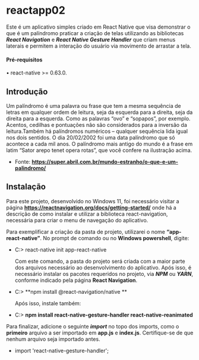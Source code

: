 # reactapp02

Este é um aplicativo simples criado em React Native que visa demonstrar o que é um palíndromo 
praticar a criação de telas utilizando as bibliotecas
***React Navigation*** e ***React Native Gesture Handler*** que criam menus laterais e permitem a interação do usuário via movimento de arrastar a tela.

#### Pré-requisitos
•	react-native >= 0.63.0.

## Introdução

  Um palíndromo é uma palavra ou frase que tem a mesma sequência de letras em qualquer ordem de leitura, seja da esquerda para a direita, seja da direita para a esquerda. Como as palavras “ovo” e “sopapos”, por exemplo. Acentos, cedilhas e pontuações não são considerados para a inversão da leitura.Também há palíndromos numéricos – qualquer sequência lida igual nos dois sentidos. O dia 20/02/2002 foi uma data palíndromo que só acontece a cada mil anos. 
O palíndromo mais antigo do mundo é a frase em latim “Sator arepo tenet opera rotas”, que você confere na ilustração acima. 

* Fonte: **https://super.abril.com.br/mundo-estranho/o-que-e-um-palindromo/**
  

## Instalação

  Para este projeto, desenvolvido no Windows 11, foi necessário visitar a página **https://reactnavigation.org/docs/getting-started/** onde há a descrição de como instalar e utilizar a biblioteca react-navigation, necessária para criar o menu de navegação do aplicativo.
  
  Para exemplificar a criação da pasta de projeto, utilizarei o nome **“app-react-native”**.
No prompt de comando ou no **Windows powershell**, digite:

* C:\> react-native init app-react-native    

  Com este comando, a pasta do projeto será criada com a maior parte dos arquivos necessário ao desenvolvimento do aplicativo.
Após isso, é necessário instalar os pacotes requeridos no projeto, via ***NPM*** ou ***YARN***, conforme indicado pela página **React Navigation**.       

* C:\> **npm install @react-navigation/native **    

  Após isso, instale também:         

* C:\> **npm install react-native-gesture-handler react-native-reanimated**

Para finalizar, adicione o seguinte ***import*** no topo dos imports, como o **primeiro** arquivo a ser importado em **app.js** e **index.js**. Certifique-se de que nenhum arquivo seja importado antes.   

* import 'react-native-gesture-handler';     

          

 
